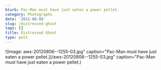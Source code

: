 ```yaml
---
blurb: Pac-Man must have just eaten a power pellet.
category: Photographs
date: '2012-08-08'
slug: /distressed-ghost
tags: []
title: Distressed Ghost
type: post
---
```



![Image: aws-20120806--1255-03.jpg" caption="Pac-Man must have just eaten a power pellet.](/aws-20120806--1255-03.jpg" caption="Pac-Man must have just eaten a power pellet.)